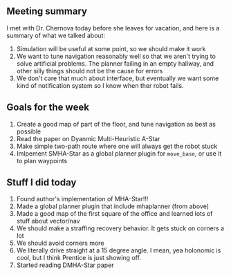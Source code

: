 ## Meeting summary

I met with Dr. Chernova today before she leaves for vacation, and here is a summary of what we talked about:

 1. Simulation will be useful at some point, so we should make it work
 1. We want to tune navigation reasonably well so that we aren't trying to solve artificial problems. The planner failing in an empty hallway, and other silly things should not be the cause for errors
 1. We don't care that much about interface, but eventually we want some kind of notification system so I know when ther robot fails.

## Goals for the week

 1. Create a good map of part of the floor, and tune navigation as best as possible
 1. Read the paper on Dyanmic Multi-Heuristic A-Star
 1. Make simple two-path route where one will always get the robot stuck
 1. Imlpement SMHA-Star as a global planner plugin for `move_base`, or use it to plan waypoints

## Stuff I did today

 1. Found author's implementation of MHA-Star!!!
 1. Made a global planner plugin that include mhaplanner (from above)
 1. Made a good map of the first square of the office and learned lots of stuff about vector/nav
   1. We should make a straffing recovery behavior. It gets stuck on corners a lot
   1. We should avoid corners more
   1. We literally drive straight at a 15 degree angle. I mean, yea holonomic is cool, but I think Prentice is just showing off.
 1. Started reading DMHA-Star paper
